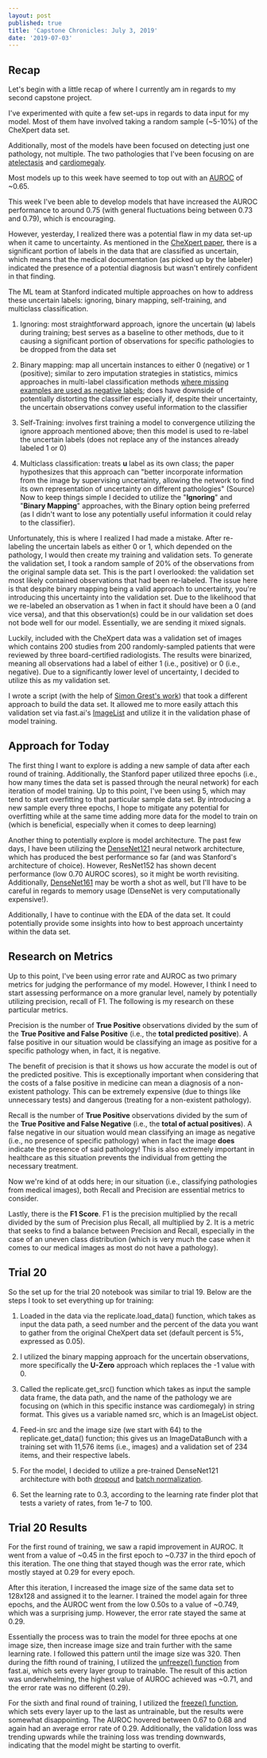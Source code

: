 ```yaml
---
layout: post
published: true
title: 'Capstone Chronicles: July 3, 2019'
date: '2019-07-03'
---
```

## Recap 

Let's begin with a little recap of where I currently am in regards to my second capstone project.

I've experimented with quite a few set-ups in regards to data input for my model. Most of them have involved taking a random sample (~5-10%) of the CheXpert data set.

Additionally, most of the models have been focused on detecting just one pathology, not multiple. The two pathologies that I've been focusing on are [atelectasis](https://my.clevelandclinic.org/health/diseases/17699-atelectasis) and [cardiomegaly](https://en.wikipedia.org/wiki/Cardiomegaly).

Most models up to this week have seemed to top out with an [AUROC](https://developers.google.com/machine-learning/crash-course/classification/roc-and-auc) of ~0.65.

This week I've been able to develop models that have increased the AUROC performance to around 0.75 (with general fluctuations being between 0.73 and 0.79), which is encouraging.

However, yesterday, I realized there was a potential flaw in my data set-up when it came to uncertainty. As mentioned in the [CheXpert paper](https://arxiv.org/abs/1901.07031), there is a significant portion of labels in the data that are classified as uncertain, which means that the medical documentation (as picked up by the labeler) indicated the presence of a potential diagnosis but wasn't entirely confident in that finding.

The ML team at Stanford indicated multiple approaches on how to address these uncertain labels: ignoring, binary mapping, self-training, and multiclass classification.

1. Ignoring: most straightforward approach, ignore the uncertain (__u__) labels during training; best serves as a baseline to other methods, due to it causing a significant portion of observations for specific pathologies to be dropped from the data set

2. Binary mapping: map all uncertain instances to either 0 (negative) or 1 (positive); similar to zero imputation strategies in statistics, mimics approaches in multi-label classification methods [where missing examples are used as negative labels](https://www.hindawi.com/journals/cmmm/2014/781807/abs/); does have downside of potentially distorting the classifier especially if, despite their uncertainty, the uncertain observations convey useful information to the classifier

3. Self-Training: involves first training a model to convergence utilizing the ignore approach mentioned above; then this model is used to re-label the uncertain labels (does not replace any of the instances already labeled 1 or 0)

4. Multiclass classification: treats __u__ label as its own class; the paper hypothesizes that this approach can "better incorporate information from the image by supervising uncertainty, allowing the network to find its own representation of uncertainty on different pathologies" (Source)
Now to keep things simple I decided to utilize the "__Ignoring__" and "__Binary Mapping__" approaches, with the Binary option being preferred (as I didn't want to lose any potentially useful information it could relay to the classifier).

Unfortunately, this is where I realized I had made a mistake. After re-labeling the uncertain labels as either 0 or 1, which depended on the pathology, I would then create my training and validation sets. To generate the validation set, I took a random sample of 20% of the observations from the original sample data set. This is the part I overlooked: the validation set most likely contained observations that had been re-labeled. The issue here is that despite binary mapping being a valid approach to uncertainty, you're introducing this uncertainty into the validation set. Due to the likelihood that we re-labeled an observation as 1 when in fact it should have been a 0 (and vice versa), and that this observation(s) could be in our validation set does not bode well for our model. Essentially, we are sending it mixed signals.

Luckily, included with the CheXpert data was a validation set of images which contains 200 studies from 200 randomly-sampled patients that were reviewed by three board-certified radiologists. The results were binarized, meaning all observations had a label of either 1 (i.e., positive) or 0 (i.e., negative). Due to a significantly lower level of uncertainty, I decided to utilize this as my validation set.

I wrote a script (with the help of [Simon Grest's work](https://github.com/simongrest/chexpert-entries/blob/master/replicating_chexpert.ipynb)) that took a different approach to build the data set. It allowed me to more easily attach this validation set via fast.ai's [ImageList](https://docs.fast.ai/vision.data.html#ImageList) and utilize it in the validation phase of model training.

## Approach for Today

The first thing I want to explore is adding a new sample of data after each round of training. Additionally, the Stanford paper utilized three epochs (i.e., how many times the data set is passed through the neural network) for each iteration of model training. Up to this point, I've been using 5, which may tend to start overfitting to that particular sample data set. By introducing a new sample every three epochs, I hope to mitigate any potential for overfitting while at the same time adding more data for the model to train on (which is beneficial, especially when it comes to deep learning)

Another thing to potentially explore is model architecture. The past few days, I have been utilizing the [DenseNet121](https://www.kaggle.com/pytorch/densenet121) neural network architecture, which has produced the best performance so far (and was Stanford's architecture of choice). However, ResNet152 has shown decent performance (low 0.70 AUROC scores), so it might be worth revisiting. Additionally, [DenseNet161](https://www.kaggle.com/pytorch/densenet161) may be worth a shot as well, but I'll have to be careful in regards to memory usage (DenseNet is very computationally expensive!).

Additionally, I have to continue with the EDA of the data set. It could potentially provide some insights into how to best approach uncertainty within the data set.


## Research on Metrics

Up to this point, I've been using error rate and AUROC as two primary metrics for judging the performance of my model. However, I think I need to start assessing performance on a more granular level, namely by potentially utilizing precision, recall of F1. The following is my research on these particular metrics.

Precision is the number of __True Positive__ observations divided by the sum of the __True Positive and False Positive__ (i.e., the __total predicted positive__). A false positive in our situation would be classifying an image as positive for a specific pathology when, in fact, it is negative.

The benefit of precision is that it shows us how accurate the model is out of the predicted positive. This is exceptionally important when considering that the costs of a false positive in medicine can mean a diagnosis of a non-existent pathology. This can be extremely expensive (due to things like unnecessary tests) and dangerous (treating for a non-existent pathology).

Recall is the number of __True Positive__ observations divided by the sum of the __True Positive and False Negative__ (i.e., the __total of actual positives__). A false negative in our situation would mean classifying an image as negative (i.e., no presence of specific pathology) when in fact the image **does** indicate the presence of said pathology! This is also extremely important in healthcare as this situation prevents the individual from getting the necessary treatment.

Now we're kind of at odds here; in our situation (i.e., classifying pathologies from medical images), both Recall and Precision are essential metrics to consider.

Lastly, there is the __F1 Score__. F1 is the precision multiplied by the recall divided by the sum of Precision plus Recall, all multiplied by 2. It is a metric that seeks to find a balance between Precision and Recall, especially in the case of an uneven class distribution (which is very much the case when it comes to our medical images as most do not have a pathology).


## Trial 20

So the set up for the trial 20 notebook was similar to trial 19. Below are the steps I took to set everything up for training:

1. Loaded in the data via the replicate.load_data() function, which takes as input the data path, a seed number and the percent of the data you want to gather from the original CheXpert data set (default percent is 5%, expressed as 0.05).

2. I utilized the binary mapping approach for the uncertain observations, more specifically the __U-Zero__ approach which replaces the -1 value with 0.

3. Called the replicate.get_src() function which takes as input the sample data frame, the data path, and the name of the pathology we are focusing on (which in this specific instance was cardiomegaly) in string format. This gives us a variable named src, which is an ImageList object.

4. Feed-in src and the image size (we start with 64) to the replicate.get_data() function; this gives us an ImageDataBunch with a training set with 11,576 items (i.e., images) and a validation set of 234 items, and their respective labels.

5. For the model, I decided to utilize a pre-trained DenseNet121 architecture with both [dropout](http://wiki.fast.ai/index.php/Lesson_3_Notes#Dropout) and [batch normalization](http://wiki.fast.ai/index.php/Lesson_3_Notes#Batch_Normalization).

6. Set the learning rate to 0.3, according to the learning rate finder plot that tests a variety of rates, from 1e-7 to 100.


## Trial 20 Results

For the first round of training, we saw a rapid improvement in AUROC. It went from a value of ~0.45 in the first epoch to ~0.737 in the third epoch of this iteration. The one thing that stayed though was the error rate, which mostly stayed at 0.29 for every epoch.

After this iteration, I increased the image size of the same data set to 128x128 and assigned it to the learner. I trained the model again for three epochs, and the AUROC went from the low 0.50s to a value of ~0.749, which was a surprising jump. However, the error rate stayed the same at 0.29.

Essentially the process was to train the model for three epochs at one image size, then increase image size and train further with the same learning rate. I followed this pattern until the image size was 320. Then during the fifth round of training, I utilized the [unfreeze() function](https://docs.fast.ai/basic_train.html#Learner.unfreeze) from fast.ai, which sets every layer group to trainable. The result of this action was underwhelming, the highest value of AUROC achieved was ~0.71, and the error rate was no different (0.29).

For the sixth and final round of training, I utilized the [freeze() function](https://docs.fast.ai/basic_train.html#Learner.freeze), which sets every layer up to the last as untrainable, but the results were somewhat disappointing. The AUROC hovered between 0.67 to 0.68 and again had an average error rate of 0.29. Additionally, the validation loss was trending upwards while the training loss was trending downwards, indicating that the model might be starting to overfit.